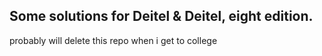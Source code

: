 <h2>Some solutions for Deitel & Deitel, eight edition.</h2>
probably will delete this repo when i get to college
